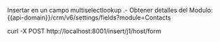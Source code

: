 Insertar en un campo multiselectlookup
.- Obtener detalles del Modulo:
{{api-domain}}/crm/v6/settings/fields?module=Contacts


curl -X POST http://localhost:8001/insert/j1/host/form
